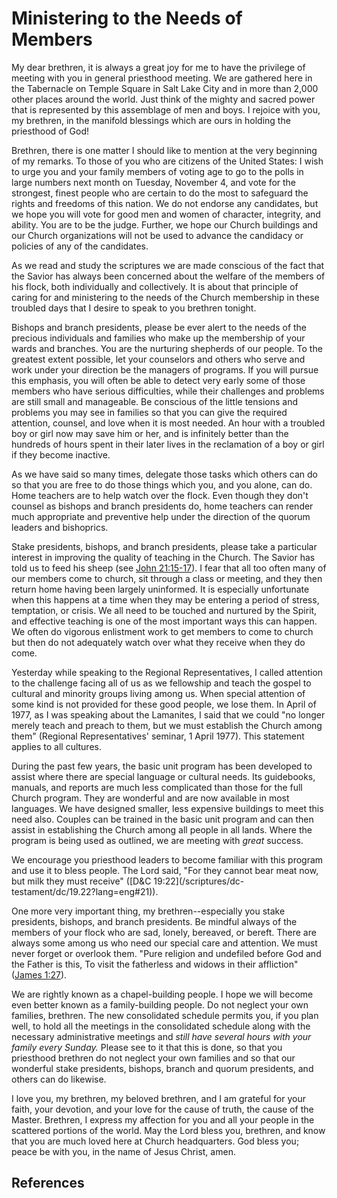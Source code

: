 # Ministering to the Needs of Members

My dear brethren, it is always a great joy for me to have the privilege of
meeting with you in general priesthood meeting. We are gathered here in the
Tabernacle on Temple Square in Salt Lake City and in more than 2,000 other
places around the world. Just think of the mighty and sacred power that is
represented by this assemblage of men and boys. I rejoice with you, my
brethren, in the manifold blessings which are ours in holding the priesthood
of God!

Brethren, there is one matter I should like to mention at the very beginning
of my remarks. To those of you who are citizens of the United States: I wish
to urge you and your family members of voting age to go to the polls in large
numbers next month on Tuesday, November 4, and vote for the strongest, finest
people who are certain to do the most to safeguard the rights and freedoms of
this nation. We do not endorse any candidates, but we hope you will vote for
good men and women of character, integrity, and ability. You are to be the
judge. Further, we hope our Church buildings and our Church organizations will
not be used to advance the candidacy or policies of any of the candidates.

As we read and study the scriptures we are made conscious of the fact that the
Savior has always been concerned about the welfare of the members of his
flock, both individually and collectively. It is about that principle of
caring for and ministering to the needs of the Church membership in these
troubled days that I desire to speak to you brethren tonight.

Bishops and branch presidents, please be ever alert to the needs of the
precious individuals and families who make up the membership of your wards and
branches. You are the nurturing shepherds of our people. To the greatest
extent possible, let your counselors and others who serve and work under your
direction be the managers of programs. If you will pursue this emphasis, you
will often be able to detect very early some of those members who have serious
difficulties, while their challenges and problems are still small and
manageable. Be conscious of the little tensions and problems you may see in
families so that you can give the required attention, counsel, and love when
it is most needed. An hour with a troubled boy or girl now may save him or
her, and is infinitely better than the hundreds of hours spent in their later
lives in the reclamation of a boy or girl if they become inactive.

As we have said so many times, delegate those tasks which others can do so
that you are free to do those things which you, and you alone, can do. Home
teachers are to help watch over the flock. Even though they don't counsel as
bishops and branch presidents do, home teachers can render much appropriate
and preventive help under the direction of the quorum leaders and bishoprics.

Stake presidents, bishops, and branch presidents, please take a particular
interest in improving the quality of teaching in the Church. The Savior has
told us to feed his sheep (see [John
21:15-17](/scriptures/nt/john/21.15-17?lang=eng#14)). I fear that all too
often many of our members come to church, sit through a class or meeting, and
they then return home having been largely uninformed. It is especially
unfortunate when this happens at a time when they may be entering a period of
stress, temptation, or crisis. We all need to be touched and nurtured by the
Spirit, and effective teaching is one of the most important ways this can
happen. We often do vigorous enlistment work to get members to come to church
but then do not adequately watch over what they receive when they do come.

Yesterday while speaking to the Regional Representatives, I called attention
to the challenge facing all of us as we fellowship and teach the gospel to
cultural and minority groups living among us. When special attention of some
kind is not provided for these good people, we lose them. In April of 1977, as
I was speaking about the Lamanites, I said that we could "no longer merely
teach and preach to them, but we must establish the Church among them"
(Regional Representatives' seminar, 1 April 1977). This statement applies to
all cultures.

During the past few years, the basic unit program has been developed to assist
where there are special language or cultural needs. Its guidebooks, manuals,
and reports are much less complicated than those for the full Church program.
They are wonderful and are now available in most languages. We have designed
smaller, less expensive buildings to meet this need also. Couples can be
trained in the basic unit program and can then assist in establishing the
Church among all people in all lands. Where the program is being used as
outlined, we are meeting with _great_ success.

We encourage you priesthood leaders to become familiar with this program and
use it to bless people. The Lord said, "For they cannot bear meat now, but
milk they must receive" ([D&amp;C 19:22](/scriptures/dc-
testament/dc/19.22?lang=eng#21)).

One more very important thing, my brethren--especially you stake presidents,
bishops, and branch presidents. Be mindful always of the members of your flock
who are sad, lonely, bereaved, or bereft. There are always some among us who
need our special care and attention. We must never forget or overlook them.
"Pure religion and undefiled before God and the Father is this, To visit the
fatherless and widows in their affliction" ([James
1:27](/scriptures/nt/james/1.27?lang=eng#26)).

We are rightly known as a chapel-building people. I hope we will become even
better known as a family-building people. Do not neglect your own families,
brethren. The new consolidated schedule permits you, if you plan well, to hold
all the meetings in the consolidated schedule along with the necessary
administrative meetings and _still have several hours with your family every
Sunday._ Please see to it that this is done, so that you priesthood brethren
do not neglect your own families and so that our wonderful stake presidents,
bishops, branch and quorum presidents, and others can do likewise.

I love you, my brethren, my beloved brethren, and I am grateful for your
faith, your devotion, and your love for the cause of truth, the cause of the
Master. Brethren, I express my affection for you and all your people in the
scattered portions of the world. May the Lord bless you, brethren, and know
that you are much loved here at Church headquarters. God bless you; peace be
with you, in the name of Jesus Christ, amen.

## References

